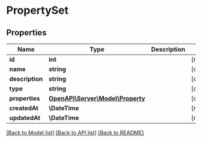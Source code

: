 # PropertySet

## Properties
Name | Type | Description | Notes
------------ | ------------- | ------------- | -------------
**id** | **int** |  | [readonly] 
**name** | **string** |  | [optional] 
**description** | **string** |  | [optional] 
**type** | **string** |  | [optional] 
**properties** | [**OpenAPI\Server\Model\Property**](Property.md) |  | [optional] 
**createdAt** | **\DateTime** |  | [readonly] 
**updatedAt** | **\DateTime** |  | [readonly] 

[[Back to Model list]](../README.md#documentation-for-models) [[Back to API list]](../README.md#documentation-for-api-endpoints) [[Back to README]](../README.md)


